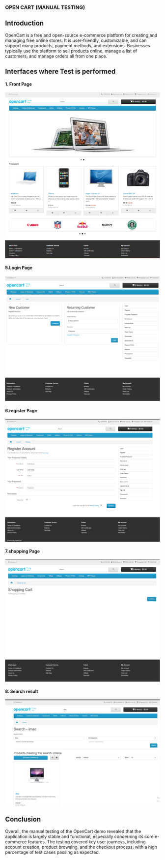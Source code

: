 ### OPEN CART (MANUAL TESTING)

## Introduction

OpenCart is a free and open-source e-commerce platform for creating and managing free online stores. It is user-friendly, customizable, and can support many products, payment methods, and extensions. Businesses typically use the platform to sell products online, manage a list of customers, and manage orders all from one place.

## Interfaces where Test is performed
#### 1. Front Page
![Output](opencart1.png)

#### 5.Login Page
![Output](loginn.png)

#### 6.register Page
![Output](register.png)

#### 7.shopping Page
![Output](shopping.png)

#### 8. Search result
![Output](Search.png)

## Conclusion
Overall, the manual testing of the OpenCart demo revealed that the application is largely stable and functional, especially concerning its core e-commerce features. The testing covered key user journeys, including account creation, product browsing, and the checkout process, with a high percentage of test cases passing as expected. 


